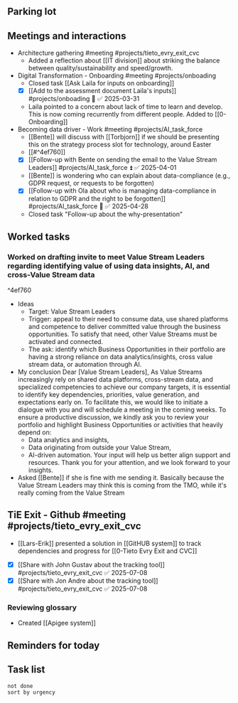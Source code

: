 ## Parking lot
## Meetings and interactions
* Architecture gathering #meeting  #projects/tieto_evry_exit_cvc 
	* Added a reflection about [[IT division]] about striking the balance between quality/sustainability and speed/growth.
* Digital Transformation - Onboarding #meeting  #projects/onboading 
	* Closed task [[Ask Laila for inputs on onboarding]]
	* [x] [[Add to the assessment document Laila's inputs]] #projects/onboading 🔼 ✅ 2025-03-31
	* Laila pointed to a concern about lack of time to learn and develop. This is now coming recurrently from different people. Added to [[0-Onboarding]]
* Becoming data driver - Work #meeting  #projects/AI_task_force 
	* [[Bente]] will discuss with [[Torbjorn]] if we should be presenting this on the strategy process slot for technology, around Easter
	* [[#^4ef760]] 
	* [x] [[Follow-up with Bente on sending the email to the Value Stream Leaders]] #projects/AI_task_force ⏫ ✅ 2025-04-01
	* [[Bente]] is wondering who can explain about data-compliance (e.g., GDPR request, or requests to be forgotten)
	* [x] [[Follow-up with Ola about who is managing data-compliance in relation to GDPR and the right to be forgotten]] #projects/AI_task_force 🔼 ✅ 2025-04-28
	* Closed task "Follow-up about the why-presentation"

## Worked tasks
### Worked on drafting invite to meet Value Stream Leaders regarding identifying value of using data insights, AI, and cross-Value Stream data

^4ef760

* Ideas
	* Target: Value Stream Leaders
	* Trigger: appeal to their need to consume data, use shared platforms and competence to deliver committed value through the business opportunities. To satisfy that need, other Value Streams must be activated and connected.
	* The ask: identify which Business Opportunities in their portfolio are having a strong reliance on data analytics/insights, cross value stream data, or automation through AI.
* My conclusion
	Dear [Value Stream Leaders],
	As Value Streams increasingly rely on shared data platforms, cross-stream data, and specialized competencies to achieve our company targets, it is essential to identify key dependencies, priorities, value generation, and expectations early on. To facilitate this, we would like to initiate a dialogue with you and will schedule a meeting in the coming weeks.
	To ensure a productive discussion, we kindly ask you to review your portfolio and highlight Business Opportunities or activities that heavily depend on:
	- Data analytics and insights,
	- Data originating from outside your Value Stream,
	- AI-driven automation.
	Your input will help us better align support and resources. Thank you for your attention, and we look forward to your insights.
* Asked [[Bente]] if she is fine with me sending it. Basically because the Value Stream Leaders may think this is coming from the TMO, while it's really coming from the Value Stream
## TiE Exit - Github #meeting  #projects/tieto_evry_exit_cvc 
* [[Lars-Erik]] presented a solution in [[GitHUB system]] to track dependencies and progress for [[0-Tieto Evry Exit and CVC]]
* [x] [[Share with John Gustav about the tracking tool]] #projects/tieto_evry_exit_cvc ✅ 2025-07-08
* [x] [[Share with Jon Andre about the tracking tool]] #projects/tieto_evry_exit_cvc ✅ 2025-07-08

### Reviewing glossary 
* Created [[Apigee system]]

## Reminders for today

## Task list
```tasks
not done 
sort by urgency
```
